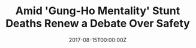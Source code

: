 ---
url: https://www.nytimes.com/2017/08/29/movies/amid-gung-ho-mentality-stunt-deaths-renew-a-debate-over-safety.html
title: Amid 'Gung-Ho Mentality' Stunt Deaths Renew a Debate Over Safety
publication: The New York Times
date: 2017-08-15T00:00:00Z
image: ""
---